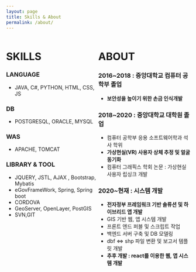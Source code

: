 ```yaml
---
layout: page
title: Skills & About
permalink: /about/
---
```

<div style="width: 50%; height: 50%; float:left;">
<h1>SKILLS</h1>

<h3>LANGUAGE</h3> 
<ul> 
<li>JAVA, C#, PYTHON, HTML, CSS, JS</li>
</ul>
<h3>DB</h3>  
<ul>
<li>POSTGRESQL, ORACLE, MYSQL</li>
</ul>
<h3>WAS</h3> 
<ul>
 <li>APACHE, TOMCAT</li>
</ul>  
<h3>LIBRARY & TOOL</h3>
<ul>  
<li>JQUERY, JSTL, AJAX , Bootstrap, Mybatis</li>
<li>eGovFrameWork, Spring, Spring boot</li>
<li>CORDOVA</li>
<li>GeoServer, OpenLayer, PostGIS</li> 
<li>SVN,GIT</li>
</ul>
   
          
</div>

<div style="width: 50%; height: 50%;  float:left">
<h1>ABOUT</h1>

<h3>2016~2018 : 중앙대학교 컴퓨터 공학부 졸업</h3>
<ul>
           <li><strong>보안성을 높이기 위한 손금 인식개발</strong></li>
</ul>
<h3>2018~2020 : 중앙대학교 대학원 졸업</h3>
<ul>
            <li>컴퓨터 공학부 응용 소프트웨어학과 석사 학위</li>
            <li><strong>가상현실(VR) 사용자 상체 추정 및 얼굴 동기화 </strong></li>
            <li>컴퓨터 그래픽스 학회 논문 : 가상현실 사용자 립싱크 개발 </li>
</ul>
<h3>2020~현재 : 시스템 개발</h3>
<ul>
            <li><strong>전자정부 프레임워크 기반 솔류션 및 하이브리드 앱 개발</strong></li>
            <li>GIS 기반 웹, 앱 시스템 개발</li>
            <li>프론트 엔드 퍼블 및 스크립트 작업</li>
            <li>백엔드 서버 구축 및 DB 모델링 </li>
            <li>dbf <=> shp 파일 변환 및 보고서 템플릿 개발</li>
            <li><strong>추후 개발 : react를 이용한 웹, 앱 시스템 개발</strong></li>
</ul>
          
</div>



<!--
Sleek is a modern Jekyll theme focused on speed performance & SEO best practices. You can find out more info about customizing your Jekyll theme, as well as basic Jekyll usage documentation at [jekyllrb.com](http://jekyllrb.com/) or simply read the guide on how to [get started](/getting-started)

You can find the source code for the Jekyll new theme at:
[sleek](https://github.com/janczizikow/sleek)

You can find the source code for Jekyll at
[jekyll](https://github.com/jekyll/jekyll)
-->